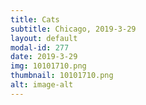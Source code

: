 ```yaml
---
title: Cats
subtitle: Chicago, 2019-3-29
layout: default
modal-id: 277
date: 2019-3-29
img: 10101710.png
thumbnail: 10101710.png
alt: image-alt
---
```

